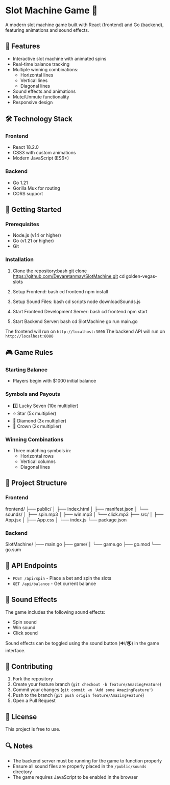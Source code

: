 # Slot Machine Game 🎰

A modern slot machine game built with React (frontend) and Go (backend), featuring animations and sound effects.

## 🌟 Features

- Interactive slot machine with animated spins
- Real-time balance tracking
- Multiple winning combinations:
  - Horizontal lines
  - Vertical lines
  - Diagonal lines
- Sound effects and animations
- Mute/Unmute functionality
- Responsive design

## 🛠️ Technology Stack

### Frontend
- React 18.2.0
- CSS3 with custom animations
- Modern JavaScript (ES6+)

### Backend
- Go 1.21
- Gorilla Mux for routing
- CORS support

## 🚀 Getting Started

### Prerequisites
- Node.js (v14 or higher)
- Go (v1.21 or higher)
- Git

  
### Installation

1. Clone the repository:bash
git clone https://github.com/Devaretanmay/SlotMachine.git
cd golden-vegas-slots


2. Setup Frontend:
bash
cd frontend
npm install


3. Setup Sound Files:
bash
cd scripts
node downloadSounds.js


4. Start Frontend Development Server:
bash
cd frontend
npm start


5. Start Backend Server:
bash
cd SlotMachine
go run main.go



The frontend will run on `http://localhost:3000`
The backend API will run on `http://localhost:8080`

## 🎮 Game Rules

### Starting Balance
- Players begin with $1000 initial balance

### Symbols and Payouts
- 7️⃣ Lucky Seven (10x multiplier)
- ⭐ Star (5x multiplier)
- 💎 Diamond (3x multiplier)
- 👑 Crown (2x multiplier)

### Winning Combinations
- Three matching symbols in:
  - Horizontal rows
  - Vertical columns
  - Diagonal lines

## 📁 Project Structure

### Frontend
frontend/
├── public/
│ ├── index.html
│ ├── manifest.json
│ └── sounds/
│ ├── spin.mp3
│ ├── win.mp3
│ └── click.mp3
├── src/
│ ├── App.jsx
│ ├── App.css
│ └── index.js
└── package.json

### Backend
SlotMachine/
├── main.go
├── game/
│ └── game.go
├── go.mod
└── go.sum


## 🔧 API Endpoints

- `POST /api/spin` - Place a bet and spin the slots
- `GET /api/balance` - Get current balance

## 🎵 Sound Effects

The game includes the following sound effects:
- Spin sound
- Win sound
- Click sound

Sound effects can be toggled using the sound button (🔊/🔇) in the game interface.

## 🤝 Contributing

1. Fork the repository
2. Create your feature branch (`git checkout -b feature/AmazingFeature`)
3. Commit your changes (`git commit -m 'Add some AmazingFeature'`)
4. Push to the branch (`git push origin feature/AmazingFeature`)
5. Open a Pull Request

## 📝 License

This project is free to use. 

## 🔍 Notes
- The backend server must be running for the game to function properly
- Ensure all sound files are properly placed in the `/public/sounds` directory
- The game requires JavaScript to be enabled in the browser
